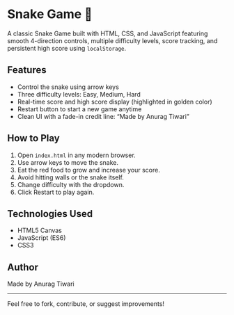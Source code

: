 # Snake Game 🐍

A classic Snake Game built with HTML, CSS, and JavaScript featuring smooth 4-direction controls, multiple difficulty levels, score tracking, and persistent high score using `localStorage`.

## Features

- Control the snake using arrow keys
- Three difficulty levels: Easy, Medium, Hard
- Real-time score and high score display (highlighted in golden color)
- Restart button to start a new game anytime
- Clean UI with a fade-in credit line: “Made by Anurag Tiwari”

## How to Play

1. Open `index.html` in any modern browser.
2. Use arrow keys to move the snake.
3. Eat the red food to grow and increase your score.
4. Avoid hitting walls or the snake itself.
5. Change difficulty with the dropdown.
6. Click Restart to play again.

## Technologies Used

- HTML5 Canvas
- JavaScript (ES6)
- CSS3

## Author

Made by Anurag Tiwari

---

Feel free to fork, contribute, or suggest improvements!
